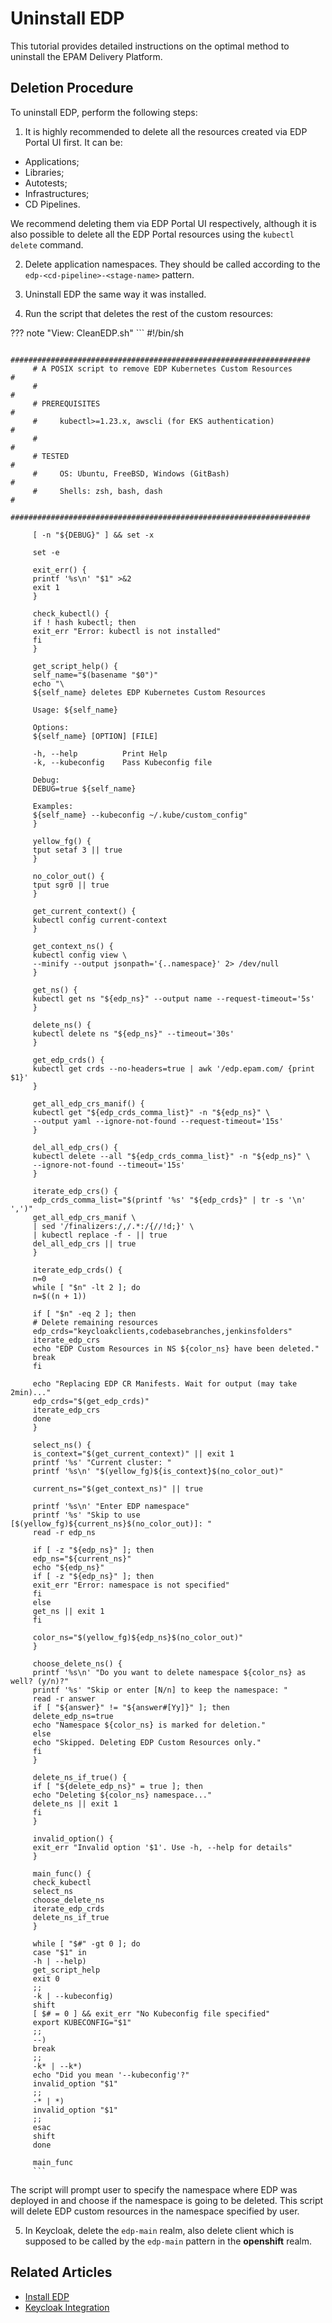 # Uninstall EDP

This tutorial provides detailed instructions on the optimal method to uninstall the EPAM Delivery Platform.

## Deletion Procedure

To uninstall EDP, perform the following steps:

1. It is highly recommended to delete all the resources created via EDP Portal UI first. It can be:
  * Applications;
  * Libraries;
  * Autotests;
  * Infrastructures;
  * CD Pipelines.

  We recommend deleting them via EDP Portal UI respectively, although it is also possible to delete all the EDP Portal resources using the `kubectl delete` command.

2. Delete application namespaces. They should be called according to the `edp-<cd-pipeline>-<stage-name>` pattern.

3. Uninstall EDP the same way it was installed.

4. Run the script that deletes the rest of the custom resources:

  ??? note "View: CleanEDP.sh"
         ```
         #!/bin/sh

         ###################################################################
         # A POSIX script to remove EDP Kubernetes Custom Resources        #
         #                                                                 #
         # PREREQUISITES                                                   #
         #     kubectl>=1.23.x, awscli (for EKS authentication)            #
         #                                                                 #
         # TESTED                                                          #
         #     OS: Ubuntu, FreeBSD, Windows (GitBash)                      #
         #     Shells: zsh, bash, dash                                     #
         ###################################################################

         [ -n "${DEBUG}" ] && set -x

         set -e

         exit_err() {
         printf '%s\n' "$1" >&2
         exit 1
         }

         check_kubectl() {
         if ! hash kubectl; then
         exit_err "Error: kubectl is not installed"
         fi
         }

         get_script_help() {
         self_name="$(basename "$0")"
         echo "\
         ${self_name} deletes EDP Kubernetes Custom Resources

         Usage: ${self_name}

         Options:
         ${self_name} [OPTION] [FILE]

         -h, --help          Print Help
         -k, --kubeconfig    Pass Kubeconfig file

         Debug:
         DEBUG=true ${self_name}

         Examples:
         ${self_name} --kubeconfig ~/.kube/custom_config"
         }

         yellow_fg() {
         tput setaf 3 || true
         }

         no_color_out() {
         tput sgr0 || true
         }

         get_current_context() {
         kubectl config current-context
         }

         get_context_ns() {
         kubectl config view \
         --minify --output jsonpath='{..namespace}' 2> /dev/null
         }

         get_ns() {
         kubectl get ns "${edp_ns}" --output name --request-timeout='5s'
         }

         delete_ns() {
         kubectl delete ns "${edp_ns}" --timeout='30s'
         }

         get_edp_crds() {
         kubectl get crds --no-headers=true | awk '/edp.epam.com/ {print $1}'
         }

         get_all_edp_crs_manif() {
         kubectl get "${edp_crds_comma_list}" -n "${edp_ns}" \
         --output yaml --ignore-not-found --request-timeout='15s'
         }

         del_all_edp_crs() {
         kubectl delete --all "${edp_crds_comma_list}" -n "${edp_ns}" \
         --ignore-not-found --timeout='15s'
         }

         iterate_edp_crs() {
         edp_crds_comma_list="$(printf '%s' "${edp_crds}" | tr -s '\n' ',')"
         get_all_edp_crs_manif \
         | sed '/finalizers:/,/.*:/{//!d;}' \
         | kubectl replace -f - || true
         del_all_edp_crs || true
         }

         iterate_edp_crds() {
         n=0
         while [ "$n" -lt 2 ]; do
         n=$((n + 1))

         if [ "$n" -eq 2 ]; then
         # Delete remaining resources
         edp_crds="keycloakclients,codebasebranches,jenkinsfolders"
         iterate_edp_crs
         echo "EDP Custom Resources in NS ${color_ns} have been deleted."
         break
         fi

         echo "Replacing EDP CR Manifests. Wait for output (may take 2min)..."
         edp_crds="$(get_edp_crds)"
         iterate_edp_crs
         done
         }

         select_ns() {
         is_context="$(get_current_context)" || exit 1
         printf '%s' "Current cluster: "
         printf '%s\n' "$(yellow_fg)${is_context}$(no_color_out)"

         current_ns="$(get_context_ns)" || true

         printf '%s\n' "Enter EDP namespace"
         printf '%s' "Skip to use [$(yellow_fg)${current_ns}$(no_color_out)]: "
         read -r edp_ns

         if [ -z "${edp_ns}" ]; then
         edp_ns="${current_ns}"
         echo "${edp_ns}"
         if [ -z "${edp_ns}" ]; then
         exit_err "Error: namespace is not specified"
         fi
         else
         get_ns || exit 1
         fi

         color_ns="$(yellow_fg)${edp_ns}$(no_color_out)"
         }

         choose_delete_ns() {
         printf '%s\n' "Do you want to delete namespace ${color_ns} as well? (y/n)?"
         printf '%s' "Skip or enter [N/n] to keep the namespace: "
         read -r answer
         if [ "${answer}" != "${answer#[Yy]}" ]; then
         delete_edp_ns=true
         echo "Namespace ${color_ns} is marked for deletion."
         else
         echo "Skipped. Deleting EDP Custom Resources only."
         fi
         }

         delete_ns_if_true() {
         if [ "${delete_edp_ns}" = true ]; then
         echo "Deleting ${color_ns} namespace..."
         delete_ns || exit 1
         fi
         }

         invalid_option() {
         exit_err "Invalid option '$1'. Use -h, --help for details"
         }

         main_func() {
         check_kubectl
         select_ns
         choose_delete_ns
         iterate_edp_crds
         delete_ns_if_true
         }

         while [ "$#" -gt 0 ]; do
         case "$1" in
         -h | --help)
         get_script_help
         exit 0
         ;;
         -k | --kubeconfig)
         shift
         [ $# = 0 ] && exit_err "No Kubeconfig file specified"
         export KUBECONFIG="$1"
         ;;
         --)
         break
         ;;
         -k* | --k*)
         echo "Did you mean '--kubeconfig'?"
         invalid_option "$1"
         ;;
         -* | *)
         invalid_option "$1"
         ;;
         esac
         shift
         done

         main_func
         ```

  The script will prompt user to specify the namespace where EDP was deployed in and choose if the namespace is going to be deleted. This script will delete EDP custom resources in the namespace specified by user.

5. In Keycloak, delete the `edp-main` realm, also delete client which is supposed to be called by the `edp-main` pattern in the **openshift** realm.

## Related Articles
* [Install EDP](install-edp.md)
* [Keycloak Integration](reportportal-keycloak.md)
